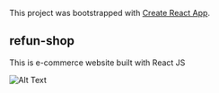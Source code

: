 This project was bootstrapped with [Create React App](https://github.com/facebook/create-react-app).

## refun-shop

This is e-commerce website built with React JS

![Alt Text](https://i.ibb.co/jyPn9L7/ezgif-com-gif-maker.gif)


